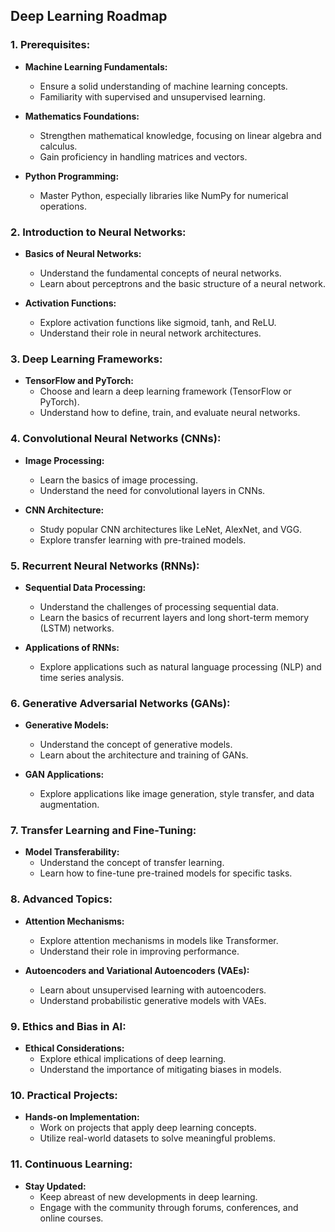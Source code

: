 Deep Learning Roadmap
------------------------------

### 1\. **Prerequisites:**

*   **Machine Learning Fundamentals:**
    
    *   Ensure a solid understanding of machine learning concepts.
    *   Familiarity with supervised and unsupervised learning.
*   **Mathematics Foundations:**
    
    *   Strengthen mathematical knowledge, focusing on linear algebra and calculus.
    *   Gain proficiency in handling matrices and vectors.
*   **Python Programming:**
    
    *   Master Python, especially libraries like NumPy for numerical operations.

### 2\. **Introduction to Neural Networks:**

*   **Basics of Neural Networks:**
    
    *   Understand the fundamental concepts of neural networks.
    *   Learn about perceptrons and the basic structure of a neural network.
*   **Activation Functions:**
    
    *   Explore activation functions like sigmoid, tanh, and ReLU.
    *   Understand their role in neural network architectures.

### 3\. **Deep Learning Frameworks:**

*   **TensorFlow and PyTorch:**
    *   Choose and learn a deep learning framework (TensorFlow or PyTorch).
    *   Understand how to define, train, and evaluate neural networks.

### 4\. **Convolutional Neural Networks (CNNs):**

*   **Image Processing:**
    
    *   Learn the basics of image processing.
    *   Understand the need for convolutional layers in CNNs.
*   **CNN Architecture:**
    
    *   Study popular CNN architectures like LeNet, AlexNet, and VGG.
    *   Explore transfer learning with pre-trained models.

### 5\. **Recurrent Neural Networks (RNNs):**

*   **Sequential Data Processing:**
    
    *   Understand the challenges of processing sequential data.
    *   Learn the basics of recurrent layers and long short-term memory (LSTM) networks.
*   **Applications of RNNs:**
    
    *   Explore applications such as natural language processing (NLP) and time series analysis.

### 6\. **Generative Adversarial Networks (GANs):**

*   **Generative Models:**
    
    *   Understand the concept of generative models.
    *   Learn about the architecture and training of GANs.
*   **GAN Applications:**
    
    *   Explore applications like image generation, style transfer, and data augmentation.

### 7\. **Transfer Learning and Fine-Tuning:**

*   **Model Transferability:**
    *   Understand the concept of transfer learning.
    *   Learn how to fine-tune pre-trained models for specific tasks.

### 8\. **Advanced Topics:**

*   **Attention Mechanisms:**
    
    *   Explore attention mechanisms in models like Transformer.
    *   Understand their role in improving performance.
*   **Autoencoders and Variational Autoencoders (VAEs):**
    
    *   Learn about unsupervised learning with autoencoders.
    *   Understand probabilistic generative models with VAEs.

### 9\. **Ethics and Bias in AI:**

*   **Ethical Considerations:**
    *   Explore ethical implications of deep learning.
    *   Understand the importance of mitigating biases in models.

### 10\. **Practical Projects:**

*   **Hands-on Implementation:**
    *   Work on projects that apply deep learning concepts.
    *   Utilize real-world datasets to solve meaningful problems.

### 11\. **Continuous Learning:**

*   **Stay Updated:**
    *   Keep abreast of new developments in deep learning.
    *   Engage with the community through forums, conferences, and online courses.